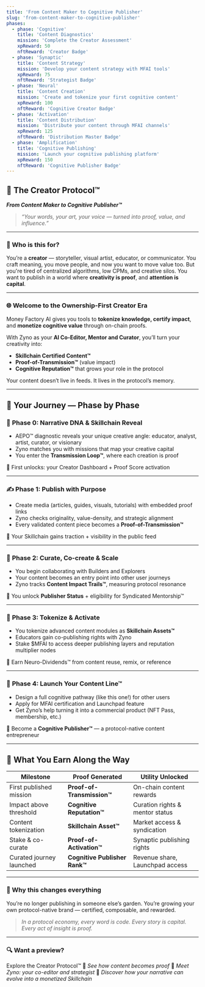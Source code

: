 ```yaml
---
title: 'From Content Maker to Cognitive Publisher'
slug: 'from-content-maker-to-cognitive-publisher'
phases:
  - phase: 'Cognitive'
    title: 'Content Diagnostics'
    mission: 'Complete the Creator Assessment'
    xpReward: 50
    nftReward: 'Creator Badge'
  - phase: 'Synaptic'
    title: 'Content Strategy'
    mission: 'Develop your content strategy with MFAI tools'
    xpReward: 75
    nftReward: 'Strategist Badge'
  - phase: 'Neural'
    title: 'Content Creation'
    mission: 'Create and tokenize your first cognitive content'
    xpReward: 100
    nftReward: 'Cognitive Creator Badge'
  - phase: 'Activation'
    title: 'Content Distribution'
    mission: 'Distribute your content through MFAI channels'
    xpReward: 125
    nftReward: 'Distribution Master Badge'
  - phase: 'Amplification'
    title: 'Cognitive Publishing'
    mission: 'Launch your cognitive publishing platform'
    xpReward: 150
    nftReward: 'Cognitive Publisher Badge'
---
```


## 🎨 The Creator Protocol™

**_From Content Maker to Cognitive Publisher™_**

> _“Your words, your art, your voice — turned into proof, value, and influence.”_

---

### 🎯 Who is this for?

You’re a **creator** — storyteller, visual artist, educator, or communicator.
You craft meaning, you move people, and now you want to move value too.
But you're tired of centralized algorithms, low CPMs, and creative silos.
You want to publish in a world where **creativity is proof**, and **attention is capital**.

---

### 🌐 Welcome to the Ownership-First Creator Era

Money Factory AI gives you tools to **tokenize knowledge, certify impact**, and **monetize cognitive value** through on-chain proofs.

With Zyno as your **AI Co-Editor, Mentor and Curator**, you’ll turn your creativity into:

- **Skillchain Certified Content™**
- **Proof-of-Transmission™** (value impact)
- **Cognitive Reputation™** that grows your role in the protocol

Your content doesn’t live in feeds. It lives in the protocol’s memory.

---

## 🧭 Your Journey — Phase by Phase

### 🧬 **Phase 0: Narrative DNA & Skillchain Reveal**

- AEPO™ diagnostic reveals your unique creative angle: educator, analyst, artist, curator, or visionary
- Zyno matches you with missions that map your creative capital
- You enter the **Transmission Loop™**, where each creation is proof

🎁 First unlocks: your Creator Dashboard + Proof Score activation

---

### ✍️ **Phase 1: Publish with Purpose**

- Create media (articles, guides, visuals, tutorials) with embedded proof links
- Zyno checks originality, value-density, and strategic alignment
- Every validated content piece becomes a **Proof-of-Transmission™**

🎁 Your Skillchain gains traction + visibility in the public feed

---

### 🧠 **Phase 2: Curate, Co-create & Scale**

- You begin collaborating with Builders and Explorers
- Your content becomes an entry point into other user journeys
- Zyno tracks **Content Impact Trails™**, measuring protocol resonance

🎁 You unlock **Publisher Status** + eligibility for Syndicated Mentorship™

---

### 🔗 **Phase 3: Tokenize & Activate**

- You tokenize advanced content modules as **Skillchain Assets™**
- Educators gain co-publishing rights with Zyno
- Stake \$MFAI to access deeper publishing layers and reputation multiplier nodes

🎁 Earn Neuro-Dividends™ from content reuse, remix, or reference

---

### 🚀 **Phase 4: Launch Your Content Line™**

- Design a full cognitive pathway (like this one!) for other users
- Apply for MFAI certification and Launchpad feature
- Get Zyno’s help turning it into a commercial product (NFT Pass, membership, etc.)

🎁 Become a **Cognitive Publisher™** — a protocol-native content entrepreneur

---

## 🧠 What You Earn Along the Way

| Milestone                | Proof Generated                | Utility Unlocked                |
| ------------------------ | ------------------------------ | ------------------------------- |
| First published mission  | **Proof-of-Transmission™**    | On-chain content rewards        |
| Impact above threshold   | **Cognitive Reputation™**     | Curation rights & mentor status |
| Content tokenization     | **Skillchain Asset™**         | Market access & syndication     |
| Stake & co-curate        | **Proof-of-Activation™**      | Synaptic publishing rights      |
| Curated journey launched | **Cognitive Publisher Rank™** | Revenue share, Launchpad access |

---

### 🧩 Why this changes everything

You’re no longer publishing in someone else’s garden.
You’re growing your own protocol-native brand — certified, composable, and rewarded.

> _In a protocol economy, every word is code.
> Every story is capital. Every act of insight is proof._

---

### 🔍 Want a preview?

Explore the Creator Protocol™
📎 _See how content becomes proof_
🧠 _Meet Zyno: your co-editor and strategist_
🚀 _Discover how your narrative can evolve into a monetized Skillchain_
